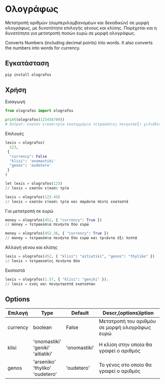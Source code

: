 # Ολογράφως

Μετατροπή αριθμών (συμπεριλαμβανομέων και δεκαδικών) σε μορφή ολογράφως, με δυνατότητα επιλογής γένους και κλίσης. Παρέχεται και η δυνατότητα για μετατροπή ποσών ευρώ σε μορφή ολογράφως.

Converts Numbers (including decimal points) into words. It also converts the numbers into words for currency.

## Εγκατάσταση

```python
pip install olografos
```

## Χρήση

Εισαγωγή

```python
from olografos import olografos

print(olografos(123456789))
# Output: εκατόν εικοσιτρία εκατομμύρια τετρακόσιες πενηνταέξι χιλιάδες επτακόσια ογδονταεννέα
```

Επιλογές

```python
lexis = olografos(
  123,
 {
  "currency": False
  "klisi": 'onomastiki'
  "genos": 'oudetero'
 }
)
```

```python
let lexis = olografos(123)
// lexis = εκατόν είκοσι τρία

lexis = olografos(123.45)
// lexis = εκατόν είκοσι τρία και σαράντα πέντε εκατοστά
```

Για μετατροπή σε ευρώ

```python
money = olografos(452, { "currency": True })
// money = τετρακόσια πενήντα δύο ευρώ

money = olografos(452.36, { "currency": True })
// money = τετρακόσια πενήντα δύο ευρώ και τριάντα έξι λεπτά
```

Αλλαγή γένου και κλίσης

```python
lexis = olografos(452, { "klisi": "aitiatiki", "genos": "thyliko" })
// lexis = τετρακοσίες πενήντα δύο
```

Εκατοστά

```python
lexis = olografos(1.57, { "klisi": "geniki" });
// lexis = ενός και πενηνταεπτά εκατοστών
```

## Options

| Επιλογή  | Type                                      | Default      | Descr,{options}iption                         |
| -------- | ----------------------------------------- | ------------ | --------------------------------------------- |
| currency | boolean                                   | False        | Μετατροπή του αριθμόυ σε μορφή ολογράφως ευρώ |
| klisi    | 'onomastiki'<br/>'geniki'<br/>'aitiatiki' | 'onomastiki' | Η κλίση στην οποία θα γραφεί ο αριθμός        |
| genos    | 'arseniko'<br/>'thyliko'<br/>'oudetero'   | 'oudetero'   | Το γένος στο οποίο θα γραφεί ο αριθμός        |
